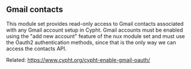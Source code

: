 ## Gmail contacts

This module set provides read-only access to Gmail contacts associated
with any Gmail account setup in Cypht. Gmail accounts must be enabled
using the "add new account" feature of the nux module set and must use
the Oauth2 authentication methods, since that is the only way we can
access the contacts API.

Related: https://www.cypht.org/cypht-enable-gmail-oauth/
